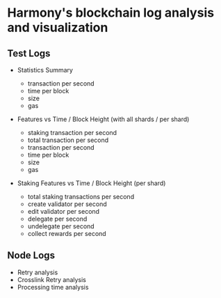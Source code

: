 # Harmony's blockchain log analysis and visualization
## Test Logs
- Statistics Summary
    - transaction per second
    - time per block
    - size
    - gas


- Features vs Time / Block Height (with all shards / per shard)
    - staking transaction per second
    - total transaction per second
    - transaction per second
    - time per block
    - size
    - gas


- Staking Features vs Time / Block Height (per shard)
    - total staking transactions per second
    - create validator per second
    - edit validator per second
    - delegate per second
    - undelegate per second
    - collect rewards per second

## Node Logs
- Retry analysis
- Crosslink Retry analysis
- Processing time analysis
